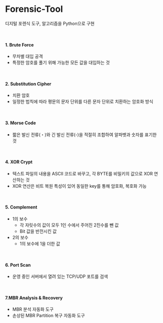 # Forensic-Tool
디지털 포렌식 도구, 알고리즘을 Python으로 구현

<br>

#### 1. Brute Force

- 무차별 대입 공격
- 특정한 암호를 풀기 위해 가능한 모든 값을 대입하는 것

<br>

#### 2. Substitution Cipher

- 치환 암호
- 일정한 법칙에 따라 평문의 문자 단위를 다른 문자 단위로 치환하는 암호화 방식

<br>

#### 3. Morse Code

-  짧은 발신 전류(・)와 긴 발신 전류(-)을 적절히 조합하여 알파벳과 숫자를 표기한 것

<br>

#### 4. XOR Crypt

- 텍스트 파일의 내용을 ASCII 코드로 바꾸고, 각 BYTE를 비밀키의 값으로 XOR 연산하는 것
- XOR 연산은 비트 복원 특성이 있어 동일한 key를 통해 암호화, 복호화 가능

<br>

#### 5. Complement

- 1의 보수
  - 각 자릿수의 값이 모두 1인 수에서 주어진 2진수를 뺀 값
  - Bit 값을 반전시킨 값
- 2의 보수 
  - 1의 보수에 1을 더한 값

<br>

#### 6. Port Scan

- 운영 중인 서버에서 열려 있는 TCP/UDP 포트를 검색

<br>

#### 7.MBR Analysis & Recovery

- MBR 분석 자동화 도구
- 손상된 MBR Partition 복구 자동화 도구



